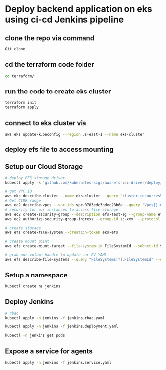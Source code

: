 # Deploy backend application on eks using ci-cd Jenkins pipeline
## clone the repo via command 
```bash
Git clone 
```
## cd the terraform code folder
```bash
cd terraform/
```
## run the code to create eks cluster 
```bash
terraform init
terraform apply
```
## connect to eks cluster via 
```bash
aws eks update-kubeconfig --region us-east-1 --name eks-cluster
```
## deploy efs file to access mounting 
## Setup our Cloud Storage
```bash
# deploy EFS storage driver
kubectl apply -k "github.com/kubernetes-sigs/aws-efs-csi-driver/deploy/kubernetes/overlays/stable/?ref=master"

# get VPC ID
aws eks describe-cluster --name eks-cluster --query "cluster.resourcesVpcConfig.vpcId" --output text
# Get CIDR range
aws ec2 describe-vpcs --vpc-ids vpc-0783edc3bdec28b6e --query "Vpcs[].CidrBlock" --output text
# security for our instances to access file storage
aws ec2 create-security-group --description efs-test-sg --group-name efs-sg --vpc-id VPC_ID
aws ec2 authorize-security-group-ingress --group-id sg-xxx  --protocol tcp --port 2049 --cidr VPC_CIDR

# create storage
aws efs create-file-system --creation-token eks-efs

# create mount point 
aws efs create-mount-target --file-system-id FileSystemId --subnet-id SubnetID --security-group GroupID

# grab our volume handle to update our PV YAML
aws efs describe-file-systems --query "FileSystems[*].FileSystemId" --output text
```

## Setup a namespace
```bash
kubectl create ns jenkins
```


## Deploy Jenkins
```bash
# rbac
kubectl apply -n jenkins -f jenkins.rbac.yaml 

kubectl apply -n jenkins -f jenkins.deployment.yaml

kubectl -n jenkins get pods

```

## Expose a service for agents
```bash
kubectl apply -n jenkins -f jenkins.service.yaml 
```
